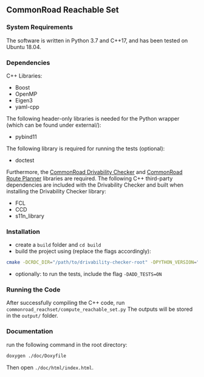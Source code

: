 ## CommonRoad Reachable Set

### System Requirements
The software is written in Python 3.7 and C++17, and has been tested on Ubuntu 18.04.


### Dependencies
C++ Libraries:
* Boost
* OpenMP
* Eigen3
* yaml-cpp

The following header-only libraries is needed for the Python wrapper (which can be found under external/):
* pybind11

The following library is required for running the tests (optional):
* doctest

Furthermore, the [CommonRoad Drivability Checker](https://commonroad.in.tum.de/drivability-checker) and [CommonRoad Route Planner](https://gitlab.lrz.de/tum-cps/commonroad-route-planner) libraries are required.
The following C++ third-party dependencies are included with the Drivability Checker and built when installing the Drivability Checker library:
* FCL
* CCD
* s11n_library


### Installation
* create a `build` folder and `cd build`
* build the project using (replace the flags accordingly):

```bash
cmake -DCRDC_DIR="/path/to/drivability-checker-root" -DPYTHON_VERSION="X.X" ..
```

* optionally: to run the tests, include the flag `-DADD_TESTS=ON`


### Running the Code
After successfully compiling the C++ code, run `commonroad_reachset/compute_reachable_set.py` The outputs will be stored in the `output/` folder.

### Documentation

run the following command in the root directory:

```bash
doxygen ./doc/Doxyfile
```

Then open `./doc/html/index.html`.

